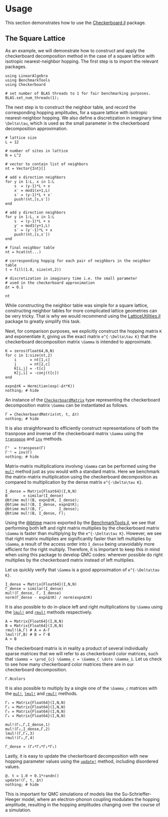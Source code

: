 # Usage

This section demonstrates how to use the [Checkerboard.jl](https://github.com/cohensbw/Checkerboard.jl) package.

## The Square Lattice

As an example, we will demonstrate how to construct and apply the checkerboard decomposition method in the case
of a square lattice with isotropic nearest-neighbor hopping. The first step is to import the relevant packages.

```@example square_lattice
using LinearAlgebra
using BenchmarkTools
using Checkerboard

# set number of BLAS threads to 1 for fair benchmarking purposes.
BLAS.set_num_threads(1);
```

The next step is to construct the neighbor table, and record the corresponding hopping amplitudes,
for a square lattice with isotropic nearest-neighbor hopping.
We also define a discretization in imaginary time ``\Delta\tau``, which is used as the
small parameter in the checkerboard decomposition approximation.

```@example square_lattice
# lattice size
L = 12

# number of sites in lattice
N = L^2

# vector to contain list of neighbors
nt = Vector{Int}[]

# add x direction neighbors
for y in 1:L, x in 1:L
    s  = (y-1)*L + x
    x′ = mod1(x+1,L)
    s′ = (y-1)*L + x′
    push!(nt,[s,s′])
end

# add y direction neighbors
for y in 1:L, x in 1:L
    s  = (y-1)*L + x
    y′ = mod1(y+1,L)
    s′ = (y′-1)*L + x
    push!(nt,[s,s′])
end

# final neighbor table
nt = hcat(nt...)

# corresponding hoppig for each pair of neighbors in the neighbor table
t = fill(1.0, size(nt,2))

# discretization in imaginary time i.e. the small parameter
# used in the checkerboard approximation
Δτ = 0.1

nt
```

While constructing the neighbor table was simple for a square lattice, constructing neighbor tables
for more complicated lattice geometries can be very tricky. 
That is why we would recommend using the [LatticeUtilities.jl](https://github.com/cohensbw/LatticeUtilities.jl)
package to greatly simplify this task.

Next, for comparison purposes, we explicitly construct the hopping matrix ``K`` and exponentiate it,
giving us the exact matrix ``e^{-\Delta\tau K}`` that the checkerboard decomposition matrix
``\Gamma`` is intended to approximate.

```@example square_lattice
K = zeros(Float64,N,N)
for c in 1:size(nt,2)
    i      = nt[1,c]
    j      = nt[2,c]
    K[i,j] = -t[c]
    K[j,i] = -conj(t[c])
end

expnΔτK = Hermitian(exp(-Δτ*K))
nothing; # hide
```

An instance of the [`CheckerboardMatrix`](@ref) type representing the checkerboard
decomposition matrix ``\Gamma`` can be instantiated as follows.

```@example square_lattice
Γ = CheckerboardMatrix(nt, t, Δτ)
nothing; # hide
```

It is also straighforward to efficiently construct representations of both the trasnpose and inverse
of the checkerboard matrix ``\Gamma`` using the [`transpose`](@ref) and [`inv`](@ref) methods.

```@example square_lattice
Γᵀ  = transpose(Γ)
Γ⁻¹ = inv(Γ)
nothing; # hide
```

Matrix-matrix multiplications involvng ``\Gamma`` can be performed using the [`mul!`](@ref)
method just as you would with a standard matrix. Here we benchmark the matrix-matrix multiplication
using the checkerboard decomposition as compared to multiplication by the dense matrix ``e^{-\Delta\tau K}``.

```@example square_lattice
I_dense = Matrix{Float64}(I,N,N)
B       = similar(I_dense)
@btime mul!(B, expnΔτK, I_dense);
@btime mul!(B, I_dense, expnΔτK);
@btime mul!(B, Γ,       I_dense);
@btime mul!(B, I_dense, Γ);
```

Using the [@btime](https://juliaci.github.io/BenchmarkTools.jl/stable/reference/#BenchmarkTools.@btime-Tuple) macro
exported by the [BenchmarkTools.jl](https://github.com/JuliaCI/BenchmarkTools.jl), we see that performing both
left and right matrix multiplies by the checkerboard matrix ``\Gamma`` is faster than multiplying by the ``e^{-\Delta\tau K}``.
However, we see that right matrix multiplies are significantly faster than left multiplies by ``\Gamma``, a result of
the access order into `I_dense` being unavoidably more efficient for the right multiply.
Therefore, it is important to keep this in mind when using this package to develop QMC codes:
wherever possible do right multiplies by the checkerboard matrix instead of left multiplies.

Let us quickly verify that ``\Gamma`` is a good approximation of ``e^{-\Delta\tau K}``.

```@example square_lattice
I_dense = Matrix{Float64}(I,N,N)
Γ_dense = similar(I_dense)
mul!(Γ_dense, Γ, I_dense)
norm(Γ_dense - expnΔτK) / norm(expnΔτK)
```

It is also possible to do in-place left and right multiplications by ``\Gamma`` using the
[`lmul!`](@ref) and [`rmul!`](@ref) methods respectively.

```@example square_lattice
A = Matrix{Float64}(I,N,N)
B = Matrix{Float64}(I,N,N)
rmul!(A,Γ) # A = A⋅Γ
lmul!(Γ,B) # B = Γ⋅B
A ≈ B
```

The checkerboard matrix is in reality a product of several individually sparse matrices that we will
refer to as checkerboard color matrices, such that ``\Gamma = \prod_{c} \Gamma_c = \Gamma_C \dots \Gamma_1``.
Let us check to see how many checkerboard color matrices there are in our checkerboard decomposition.

```@example square_lattice
Γ.Ncolors
```

It is also possible to multiply by a single one of the ``\Gamma_c`` matrices with the [`mul!`](@ref), [`lmul!`](@ref)
and [`rmul!`](@ref) methods.

```@example square_lattice
Γ₁ = Matrix{Float64}(I,N,N)
Γ₂ = Matrix{Float64}(I,N,N)
Γ₃ = Matrix{Float64}(I,N,N)
Γ₄ = Matrix{Float64}(I,N,N)

mul!(Γ₁,Γ,I_dense,1)
mul!(Γ₂,I_dense,Γ,2)
lmul!(Γ,Γ₃,3)
rmul!(Γ₄,Γ,4)

Γ_dense ≈ (Γ₄*Γ₃*Γ₂*Γ₁)
```

Lastly, it is easy to update the checkerboard decomposition with new hopping parameter values
using the [`update!`](@ref) method, including disordered values.

```@example square_lattice
@. t = 1.0 + 0.1*randn()
update!(Γ, t, Δτ)
nothing; # hide
```

This is important for QMC simulations of models like the Su-Schrieffer-Heeger model, where an
electron-phonon coupling modulates the hopping amplitude, resulting in the hopping amplitudes changing
over the course of a simulation.